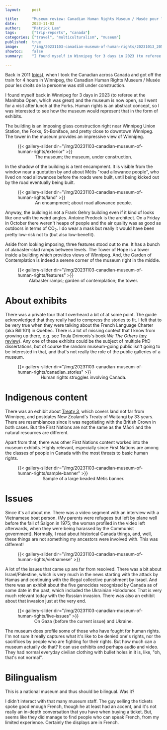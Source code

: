 ```yaml
---
layout:     post

title:      "Museum review: Canadian Human Rights Museum / Musée pour les droits de la personne, Winnipeg"
date:       2023-11-03
author:     "Patrick Lam"
tags:       ["trip-reports", "canada"]
categories: ["travel", "multiculturalism", "museum"]
published:  true
image:      "/img/20231103-canadian-museum-of-human-rights/20231013_205112330_st_boniface_view.webp"
showtoc:    false
summary:    "I found myself in Winnipeg for 3 days in 2023 (to referee at the Manitoba Open, which was great) and the museum is now open, so I went for a visit after lunch at the Forks. Human rights is an abstract concept, so I was interested to see how the museum would represent that in the form of exhibits."

---
```


<style>
.post-heading h1  { color: cyan; text-shadow: 2px 2px 2px grey; }
.meta { color: cyan; }
</style>

Back in 2011 ([pics](https://gallery.patricklam.ca/index.php?/category/1196)), when I took the Canadian across Canada and got off the train for 4 hours in
Winnipeg, the Canadian Human Rights Museum / Musée pour les droits de
la personne was still under construction.

I found myself back in Winnipeg for 3 days in 2023 (to referee at the
Manitoba Open, which was great) and the museum is now open, so I went
for a visit after lunch at the Forks.  Human rights is an abstract
concept, so I was interested to see how the museum would represent
that in the form of exhibits.

The building is an imposing glass construction right near Winnipeg
Union Station, the Forks, St-Boniface, and pretty close to downtown
Winnipeg. The tower in the museum provides an impressive view of
Winnipeg.

<figure>
{{< gallery-slider dir="/img/20231103-canadian-museum-of-human-rights/exterior" >}}
<figcaption style="text-align:center">The museum; the museum, under construction.</figcaption>
</figure>

In the shadow of the building is a tent encampment. It is visible from
the window near a quotation by and about Métis "road allowance
people", who lived on road allowances before the roads were built,
until being kicked out by the road eventually being built.

<figure>
{{< gallery-slider dir="/img/20231103-canadian-museum-of-human-rights/land" >}}
<figcaption style="text-align:center">An encampment; about road allowance people.</figcaption>
</figure>

Anyway, the building is not a Frank Gehry building even if it kind of looks like one with
the weird angles. Antoine Predock is the architect. On a Friday in October
there weren't heaps of people and the air quality was as good as outdoors
in terms of CO<sub>2</sub>. I do wear a mask but really it would have been
pretty low-risk not to (but also low-benefit).

Aside from looking imposing, three features stood out to me. It has a
bunch of alabaster-clad ramps between levels. The Tower of Hope is a
tower inside a building which provides views of Winnipeg. And, the
Garden of Contemplation is indeed a serene corner of the museum right
in the middle.

<figure>
{{< gallery-slider dir="/img/20231103-canadian-museum-of-human-rights/features" >}}
<figcaption style="text-align:center">Alabaster ramps; garden of contemplation; the tower.</figcaption>
</figure>

# About exhibits

There was a private tour that I overheard a bit of at some point.  The
guide acknowledged that they really had to compress the stories to
fit. I felt that to be very true when they were talking about the
French Language Charter (aka Bill 101) in Quebec. There is a lot of
missing context that I know from growing up there, e.g. see Toula Drimonis's book
_We The Others_ ([my review](/post/20230531-we-the-others)). Any one of
these exhibits could be the subject of multiple PhD dissertations, but
of course the random museum-going public isn't going to be interested
in that, and that's not really the role of the public galleries of a museum.

<figure>
{{< gallery-slider dir="/img/20231103-canadian-museum-of-human-rights/canadian_stories" >}}
<figcaption style="text-align:center">Human rights struggles involving Canada.</figcaption>
</figure>

# Indigenous content

There was an exhibit about [Treaty 3](https://en.wikipedia.org/wiki/Treaty_3), which covers land not far from
Winnipeg, and postdates New Zealand's Treaty of Waitangi by 33
years. There are resemblances since it was negotiating with the
British Crown in both cases. But the First Nations are not the same as
the Māori and the natural resources are different.

Apart from that, there was other First Nations content worked into the museum
exhibits. Highly relevant, especially since First Nations are among the classes of people
in Canada with the most threats to basic human rights.

<figure>
{{< gallery-slider dir="/img/20231103-canadian-museum-of-human-rights/sample-banner" >}}
<figcaption style="text-align:center">Sample of a large beaded Métis banner.</figcaption>
</figure>


# Issues

Since it's all about me. There was a video segment with an interview
with a Vietnamese boat person. (My parents were refugees but left by
plane well before the fall of Saigon in 1975; the woman profiled in
the video left afterwards, when they were being harassed by the
Communist government). Normally, I read about historical Canada
things, and, well, these things are not something my ancestors were
involved with. This was different!

<figure>
{{< gallery-slider dir="/img/20231103-canadian-museum-of-human-rights/vietnamese" >}}
</figure>

A lot of the issues that came up are far from resolved. There was a
bit about Israel/Palestine, which is very much in the news starting
with the attack by Hamas and continuing with the illegal collective
punishment by Israel. And there was an exhibit about the five
genocides recognized by Canada as of some date in the past, which
included the Ukrainian Holodomor. That is very much relevant today
with the Russian invasion. There was also an exhibit about that
invasion just at the very end.

<figure>
{{< gallery-slider dir="/img/20231103-canadian-museum-of-human-rights/live-issues" >}}
<figcaption style="text-align:center">On Gaza (before the current issue) and Ukraine.</figcaption>
</figure>

The museum does profile some of those who have fought for human
rights. I'm not sure it really captures what it's like to be denied
one's rights, nor the sacrifices by people who are fighting for their
rights. But how much can a museum actually do that?  It can use
exhibits and perhaps audio and video. They had normal
everyday civilian clothing with bullet holes in it is, like, "oh,
that's not normal".

# Bilingualism

This is a national museum and thus should be bilingual. Was it?

I didn't interact with that many museum staff. The guy selling the
tickets spoke good enough French, though he at least had an accent,
and it's not really an in-depth conversation that you have when buying
a ticket. But, seems like they did manage to find people who can speak
French, from my limited experience. Certainly the displays are in
French.

